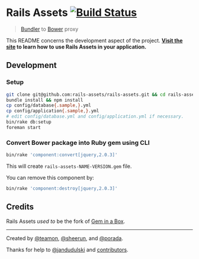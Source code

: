 # Rails Assets [![Build Status](https://travis-ci.org/rails-assets/rails-assets.png)](https://travis-ci.org/rails-assets/rails-assets)

> [Bundler](http://bundler.io) to [Bower](http://bower.io) proxy

This README concerns the development aspect of the project. **[Visit the site](https://rails-assets.org) to learn how to use Rails Assets in your application.**

## Development

### Setup

```sh
git clone git@github.com:rails-assets/rails-assets.git && cd rails-assets
bundle install && npm install
cp config/database{.sample,}.yml
cp config/application{.sample,}.yml
# edit config/database.yml and config/application.yml if necessary.
bin/rake db:setup
foreman start
```

### Convert Bower package into Ruby gem using CLI

```sh
bin/rake 'component:convert[jquery,2.0.3]'
```

This will create `rails-assets-NAME-VERSION.gem` file.

You can remove this component by:

```sh
bin/rake 'component:destroy[jquery,2.0.3]'
```

## Credits

Rails Assets *used to* be the fork of [Gem in a Box](https://github.com/geminabox/geminabox).

---

Created by [@teamon](http://github.com/teamon), [@sheerun](http://github.com/sheerun), and [@porada](http://github.com/porada).

Thanks for help to [@jandudulski](http://github.com/jandudulski) and [contributors](https://github.com/rails-assets/rails-assets/graphs/contributors).
